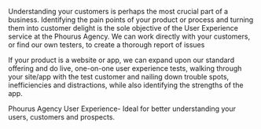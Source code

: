 Understanding your customers is perhaps the most crucial part of a business. Identifying the pain points of your product or process and turning them into customer delight is the sole objective of the User Experience service at the Phourus Agency. We can work directly with your customers, or find our own testers, to create a thorough report of issues

If your product is a website or app, we can expand upon our standard offering and do live, one-on-one user experience tests, walking through your site/app with the test customer and nailing down trouble spots, inefficiencies and distractions, while also identifying the strengths of the app. 

Phourus Agency User Experience- Ideal for better understanding your users, customers and prospects.
